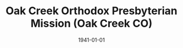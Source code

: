 ---
date: &id001 1941-01-01
end_date: 1952-01-01
location:
  address: null
  city: Oak Creek
  state: CO
minister: null
ministers: []
name: Oak Creek Orthodox Presbyterian Mission
names: null
origination_date: *id001
raw_data: "AR\tOak Creek\n\nOak Creek Orthodox Presbyterian Mission  (1941-1952)\n"
received_from: null
states:
- CO
status:
  active: false
  end_date: null
  reason: null
  received_from: null
  withdrawal_to: null
title: Oak Creek Orthodox Presbyterian Mission (Oak Creek CO)
year_established:
- 1941

---